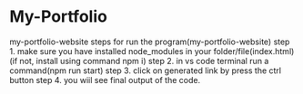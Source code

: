 # My-Portfolio
my-portfolio-website
steps for run the program(my-portfolio-website)
step 1. make sure you have installed node_modules in your folder/file(index.html) (if not, install using command npm i)
step 2. in vs code terminal run a command(npm run start)
step 3. click on generated link by press the ctrl button 
step 4. you wiil see final output of the code.
